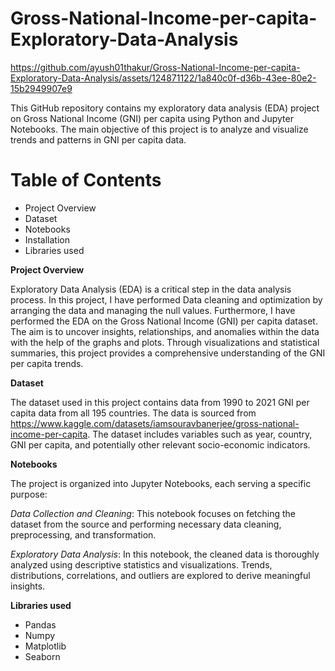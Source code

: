 # Gross-National-Income-per-capita-Exploratory-Data-Analysis


https://github.com/ayush01thakur/Gross-National-Income-per-capita-Exploratory-Data-Analysis/assets/124871122/1a840c0f-d36b-43ee-80e2-15b2949907e9


This GitHub repository contains my exploratory data analysis (EDA) project on Gross National Income (GNI) per capita using Python and Jupyter Notebooks. The main objective of this project is to analyze and visualize trends and patterns in GNI per capita data.

# Table of Contents
* Project Overview
* Dataset
* Notebooks
* Installation
* Libraries used




**Project Overview**

Exploratory Data Analysis (EDA) is a critical step in the data analysis process. In this project, I have performed Data cleaning and optimization by arranging the data and managing the null values. Furthermore, I have performed the EDA on the Gross National Income (GNI) per capita dataset. The aim is to uncover insights, relationships, and anomalies within the data with the help of the graphs and plots. Through visualizations and statistical summaries, this project provides a comprehensive understanding of the GNI per capita trends.


**Dataset**

The dataset used in this project contains data from 1990 to 2021 GNI per capita data from all 195 countries. The data is sourced from https://www.kaggle.com/datasets/iamsouravbanerjee/gross-national-income-per-capita. The dataset includes variables such as year, country, GNI per capita, and potentially other relevant socio-economic indicators.


**Notebooks**

The project is organized into Jupyter Notebooks, each serving a specific purpose:

_Data Collection and Cleaning_: This notebook focuses on fetching the dataset from the source and performing necessary data cleaning, preprocessing, and transformation.

_Exploratory Data Analysis_: In this notebook, the cleaned data is thoroughly analyzed using descriptive statistics and visualizations. Trends, distributions, correlations, and outliers are explored to derive meaningful insights.


**Libraries used**

* Pandas
* Numpy
* Matplotlib
* Seaborn



